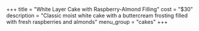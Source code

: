 +++
title = "White Layer Cake with Raspberry-Almond Filling"
cost = "$30"
description = "Classic moist white cake with a buttercream frosting filled with fresh raspberries and almonds"
menu_group = "cakes"
+++
